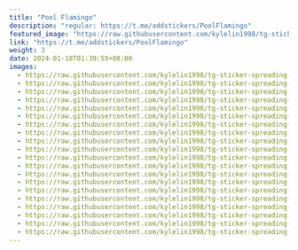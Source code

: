 ```yaml
---
title: "Pool Flamingo"
description: "regular: https://t.me/addstickers/PoolFlamingo"
featured_image: "https://raw.githubusercontent.com/kylelin1998/tg-sticker-spreading-worldwide-images/main/img/860e79d0-5f40-4a9f-9e28-226fc2ca267e.jpg"
link: "https://t.me/addstickers/PoolFlamingo"
weight: 3
date: 2024-01-18T01:39:59+08:00
images:
  - https://raw.githubusercontent.com/kylelin1998/tg-sticker-spreading-worldwide-images/main/img/860e79d0-5f40-4a9f-9e28-226fc2ca267e.jpg
  - https://raw.githubusercontent.com/kylelin1998/tg-sticker-spreading-worldwide-images/main/img/64b12c17-8254-46ab-872e-554f93c28d59.jpg
  - https://raw.githubusercontent.com/kylelin1998/tg-sticker-spreading-worldwide-images/main/img/984f34f8-0189-4193-a3db-e5662edb2b97.jpg
  - https://raw.githubusercontent.com/kylelin1998/tg-sticker-spreading-worldwide-images/main/img/c978f979-29c3-474f-96bd-566a84103ee1.jpg
  - https://raw.githubusercontent.com/kylelin1998/tg-sticker-spreading-worldwide-images/main/img/93446cce-6ca9-4865-bb3e-59f538f62dd6.jpg
  - https://raw.githubusercontent.com/kylelin1998/tg-sticker-spreading-worldwide-images/main/img/479b4c7f-0aae-4e64-a69f-3ec49481d1c4.jpg
  - https://raw.githubusercontent.com/kylelin1998/tg-sticker-spreading-worldwide-images/main/img/faf906dc-114a-4199-bfaf-e31a2a132a35.jpg
  - https://raw.githubusercontent.com/kylelin1998/tg-sticker-spreading-worldwide-images/main/img/1eff419e-cfdf-4f14-9c02-8847d7d563e8.jpg
  - https://raw.githubusercontent.com/kylelin1998/tg-sticker-spreading-worldwide-images/main/img/ef0f172b-8a03-493a-8926-a2994f6cd3f1.jpg
  - https://raw.githubusercontent.com/kylelin1998/tg-sticker-spreading-worldwide-images/main/img/c1830263-af57-4c96-997c-2d2cd8e84585.jpg
  - https://raw.githubusercontent.com/kylelin1998/tg-sticker-spreading-worldwide-images/main/img/1f33492e-4cbb-4e89-9199-91b7ac45369f.jpg
  - https://raw.githubusercontent.com/kylelin1998/tg-sticker-spreading-worldwide-images/main/img/f02ea36a-ddb4-4d13-bc49-f0eddea54830.jpg
  - https://raw.githubusercontent.com/kylelin1998/tg-sticker-spreading-worldwide-images/main/img/07de055d-4a2c-4976-987f-6eb594461553.jpg
  - https://raw.githubusercontent.com/kylelin1998/tg-sticker-spreading-worldwide-images/main/img/625cc349-3dae-40d5-87fc-75f5611e7583.jpg
  - https://raw.githubusercontent.com/kylelin1998/tg-sticker-spreading-worldwide-images/main/img/cbd43c6b-7b14-4c88-93ec-934052ca4664.jpg
  - https://raw.githubusercontent.com/kylelin1998/tg-sticker-spreading-worldwide-images/main/img/605efa9b-7d71-4681-9aab-6a6398a0c11a.jpg
  - https://raw.githubusercontent.com/kylelin1998/tg-sticker-spreading-worldwide-images/main/img/7f6043a7-a6b9-4ae0-b98b-345bf048b4a0.jpg
  - https://raw.githubusercontent.com/kylelin1998/tg-sticker-spreading-worldwide-images/main/img/fa5320bf-2690-41ae-ab92-d12312b02890.jpg
  - https://raw.githubusercontent.com/kylelin1998/tg-sticker-spreading-worldwide-images/main/img/6bfc7e67-fb5b-4751-b49e-85ca52f0cb57.jpg
  - https://raw.githubusercontent.com/kylelin1998/tg-sticker-spreading-worldwide-images/main/img/e98b93b3-01a9-44eb-87a3-e3fe20e298eb.jpg
---
```


